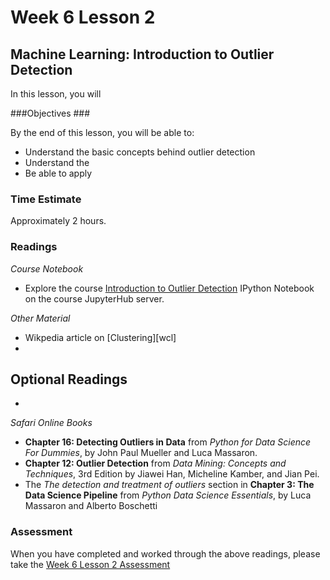 # Week 6 Lesson 2 #
## Machine Learning: Introduction to Outlier Detection ##

In this lesson, you will    

###Objectives ###

By the end of this lesson, you will be able to:

- Understand the basic concepts behind outlier detection
- Understand the 
- Be able to apply 

### Time Estimate ###

Approximately 2 hours.

### Readings ####

_Course Notebook_

- Explore the course [Introduction to Outlier Detection][l2nb]
IPython Notebook on the course JupyterHub server.

_Other Material_

- Wikpedia article on [Clustering][wcl]
- 

## Optional Readings ##

- 


_Safari Online Books_

- **Chapter 16: Detecting Outliers in Data** from _Python for Data Science For Dummies_, by John Paul Mueller and Luca Massaron.
- **Chapter 12: Outlier Detection** from _Data Mining: Concepts and Techniques_, 3rd Edition by Jiawei Han, Micheline Kamber, and Jian Pei.
- The _The detection and treatment of outliers_ section in **Chapter 3: The Data Science Pipeline** from _Python Data Science Essentials_, by Luca Massaron and Alberto Boschetti

### Assessment ###

When you have completed and worked through the above readings, please take the [Week 6 Lesson 2 Assessment][la]

[l2nb]: notebooks/intro2od.ipynb
[la]: https://learn.illinois.edu/mod/quiz/

[bpc]: http://blog.yhat.com/posts/customer-segmentation-using-python.html

